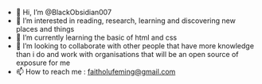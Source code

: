 - 👋 Hi, I’m @BlackObsidian007
- 👀 I’m interested in reading, research, learning and discovering new places and things
- 🌱 I’m currently learning the basic of html and css
- 💞️ I’m looking to collaborate with other people that have more knowledge than i do and work with organisations that will be an open source of exposure for me
- 📫 How to reach me : faitholufeming@gmail.com

<!---
BlackObsidian007/BlackObsidian007 is a ✨ special ✨ repository because its `README.md` (this file) appears on your GitHub profile.
You can click the Preview link to take a look at your changes.
--->
